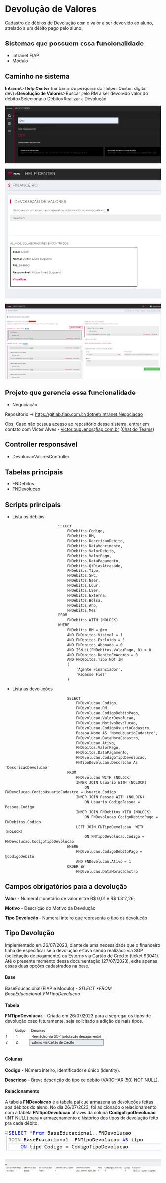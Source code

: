 # Devolução de Valores

Cadastro de débitos de Devolução com o valor a ser devolvido ao aluno, atrelado à um débito pago pelo aluno.

## Sistemas que possuem essa funcionalidade

- Intranet FIAP
- Módulo

## Caminho no sistema

**Intranet**>**Help Center** (na barra de pesquina do Helper Center, digitar dev)>**Devolução de Valores**>Buscar pelo RM a ser devolvido valor do débito>Selecionar o Débito>Realizar a Devolução

![image.png](./image.png)


![image-1.png](./image-1.png)


![image-2.png](./image-2.png)

## Projeto que gerencia essa funcionalidade 

- Negociação

Repositorio ->  https://gitlab.fiap.com.br/dotnet/Intranet.Negociacao

Obs: Caso não possua acesso ao repositório desse sistema, entrar em contato com Victor Alves - <victor.bugueno@fiap.com.br> 
([Chat do Teams](https://teams.microsoft.com/l/chat/0/?users=victor.bugueno@fiap.com.br))

## Controller responsável

- DevolucaoValoresController

## Tabelas principais

- FNDebitos
- FNDevolucao

 ## Scripts principais

- Lista os débitos
```
                        SELECT
							FNDebitos.Codigo,
							FNDebitos.RM,
							FNDebitos.DescricaoDebito,
							FNDebitos.DataVencimento,
							FNDebitos.ValorDebito,
							FNDebitos.ValorPago,
							FNDebitos.DataPagamento,
							FNDebitos.QtDiasAtrasado,
							FNDebitos.Tipo,
							FNDebitos.SPC,
							FNDebitos.Nser,
							FNDebitos.LCur,
							FNDebitos.LSer,
							FNDebitos.Externa,
							FNDebitos.Bolsa,
							FNDebitos.Ano,
							FNDebitos.Mes
						FROM
							FNDebitos WITH (NOLOCK)
						WHERE
							FNDebitos.RM = @rm
							AND FNDebitos.Visivel = 1
							AND FNDebitos.Excluido = 0
							AND FNDebitos.Abonado = 0
							AND ISNULL(FNDebitos.ValorPago, 0) > 0
							AND FNDebitos.DebitoEmAcordo = 0
							AND FNDebitos.Tipo NOT IN
							(
								'Agente Financiador',
								'Repasse Fies'
							)
```

- Lista as devoluções
```
                            SELECT	
								FNDevolucao.Codigo,
								FNDevolucao.RM,
								FNDevolucao.CodigoDebitoPago,
								FNDevolucao.ValorDevolucao,
								FNDevolucao.MotivoDevolucao,
								FNDevolucao.CodigoUsuarioCadastro,
								Pessoa.Nome AS 'NomeUsuarioCadastro',
								FNDevolucao.DataHoraCadastro,
								FNDevolucao.Ativo,
								FNDebitos.ValorPago,
								FNDebitos.DataPagamento,
								FNDevolucao.CodigoTipoDevolucao,
								FNTipoDevolucao.Descricao As 'DescricaoDevolucao'
							FROM
								FNDevolucao WITH (NOLOCK)
								INNER JOIN Usuario WITH (NOLOCK)
									ON FNDevolucao.CodigoUsuarioCadastro = Usuario.Codigo
								INNER JOIN Pessoa WITH (NOLOCK)
									ON Usuario.CodigoPessoa = Pessoa.Codigo
								INNER JOIN FNDebitos WITH (NOLOCK)
									ON FNDevolucao.CodigoDebitoPago = FNDebitos.Codigo
								LEFT JOIN FNTipoDevolucao  WITH (NOLOCK) 
									ON FNTipoDevolucao.Codigo = FNDevolucao.CodigoTipoDevolucao
							WHERE
								FNDevolucao.CodigoDebitoPago = @codigoDebito
								AND FNDevolucao.Ativo = 1
							ORDER BY
								FNDevolucao.DataHoraCadastro
```

## Campos obrigatórios para a devolução

**Valor** - Numeral monetário de valor entre R$ 0,01 e R$ 1.312,26;

**Motivo** - Descrição do Motivo da Devolução

**Tipo Devolução** - Numeral inteiro que representa o tipo da devolução

## Tipo Devolução

Implementado em 26/07/2023, diante de uma necessidade que o financeiro tinha de especificar se a devolução estava sendo realizado via SOP (solicitação de pagamento) ou Estorno via Cartão de Crédito (ticket 93041). Até o presente momento dessa documentação (27/07/2023), exite apenas essas duas opções cadastrados na base.

#### Base

BaseEducacional (FIAP e Modulo) - _SELECT *FROM BaseEducacional..FNTipoDevolucao_

#### Tabela

**FNTipoDevolucao** - Criada em 26/07/2023 para a segregar os tipos de devolução caso futuramente, seja solicitado a adição de mais tipos.

![image-3.png](./image-3.png)

#### Colunas

**Codigo** - Número inteiro, identificador e único (identity).

**Descricao** - Breve descrição do tipo de débito (VARCHAR (50) NOT NULL).

#### Relacionamento 

A tabela **FNDevolucao** é a tabela pai que armazena as devoluções feitas aos débitos do aluno. No dia 26/07/2023, foi adicionado o relacionamento com a tabela **FNTipoDevolucao** através da coluna **CodigoTipoDevolucao** (INT NULL) para o armazenamento e histórico dos tipos de devolução feito pra cada débito.


![image-4.png](./image-4.png)

![image-5.png](./image-5.png)


